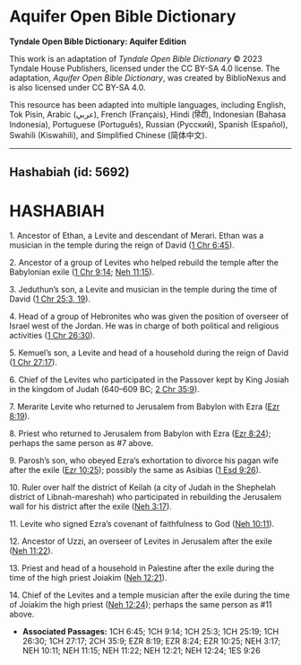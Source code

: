 # Aquifer Open Bible Dictionary

**Tyndale Open Bible Dictionary: Aquifer Edition**

This work is an adaptation of *Tyndale Open Bible Dictionary* © 2023 Tyndale House Publishers, licensed under the CC BY\-SA 4\.0 license. The adaptation, *Aquifer Open Bible Dictionary*, was created by BiblioNexus and is also licensed under CC BY\-SA 4\.0\.

This resource has been adapted into multiple languages, including English, Tok Pisin, Arabic (عربي), French (Français), Hindi (हिंदी), Indonesian (Bahasa Indonesia), Portuguese (Português), Russian (Русский), Spanish (Español), Swahili (Kiswahili), and Simplified Chinese (简体中文).



--------------------------------

## Hashabiah (id: 5692)

HASHABIAH
=========

1\. Ancestor of Ethan, a Levite and descendant of Merari. Ethan was a musician in the temple during the reign of David ([1 Chr 6:45](https://ref.ly/1Chr6:45)).

2\. Ancestor of a group of Levites who helped rebuild the temple after the Babylonian exile ([1 Chr 9:14](https://ref.ly/1Chr9:14); [Neh 11:15](https://ref.ly/Neh11:15)).

3\. Jeduthun’s son, a Levite and musician in the temple during the time of David ([1 Chr 25:3, 19](https://ref.ly/1Chr25:3,1Chr25:19)).

4\. Head of a group of Hebronites who was given the position of overseer of Israel west of the Jordan. He was in charge of both political and religious activities ([1 Chr 26:30](https://ref.ly/1Chr26:30)).

5\. Kemuel’s son, a Levite and head of a household during the reign of David ([1 Chr 27:17](https://ref.ly/1Chr27:17)).

6\. Chief of the Levites who participated in the Passover kept by King Josiah in the kingdom of Judah (640–609 BC; [2 Chr 35:9](https://ref.ly/2Chr35:9)).

7\. Merarite Levite who returned to Jerusalem from Babylon with Ezra ([Ezr 8:19](https://ref.ly/Ezra8:19)).

8\. Priest who returned to Jerusalem from Babylon with Ezra ([Ezr 8:24](https://ref.ly/Ezra8:24)); perhaps the same person as \#7 above.

9\. Parosh’s son, who obeyed Ezra’s exhortation to divorce his pagan wife after the exile ([Ezr 10:25](https://ref.ly/Ezra10:25)); possibly the same as Asibias ([1 Esd 9:26](https://ref.ly/1Esd9:26)).

10\. Ruler over half the district of Keilah (a city of Judah in the Shephelah district of Libnah\-mareshah) who participated in rebuilding the Jerusalem wall for his district after the exile ([Neh 3:17](https://ref.ly/Neh3:17)).

11\. Levite who signed Ezra’s covenant of faithfulness to God ([Neh 10:11](https://ref.ly/Neh10:11)).

12\. Ancestor of Uzzi, an overseer of Levites in Jerusalem after the exile ([Neh 11:22](https://ref.ly/Neh11:22)).

13\. Priest and head of a household in Palestine after the exile during the time of the high priest Joiakim ([Neh 12:21](https://ref.ly/Neh12:21)).

14\. Chief of the Levites and a temple musician after the exile during the time of Joiakim the high priest ([Neh 12:24](https://ref.ly/Neh12:24)); perhaps the same person as \#11 above.

* **Associated Passages:** 1CH 6:45; 1CH 9:14; 1CH 25:3; 1CH 25:19; 1CH 26:30; 1CH 27:17; 2CH 35:9; EZR 8:19; EZR 8:24; EZR 10:25; NEH 3:17; NEH 10:11; NEH 11:15; NEH 11:22; NEH 12:21; NEH 12:24; 1ES 9:26

